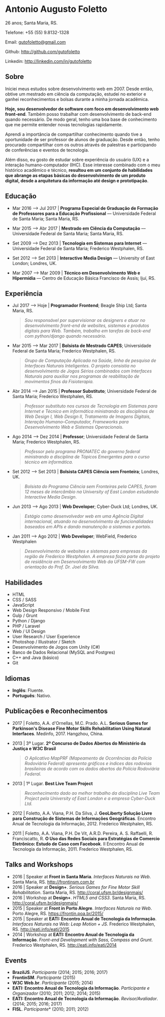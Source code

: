 # Antonio Augusto Foletto
26 anos; Santa Maria, RS.

Telefone: +55 (55) 9.8132-1328

Email: gutofoletto@gmail.com

Github: http://github.com/gutofoletto

Linkedin: http://linkedin.com/in/gutofoletto

## Sobre

Iniciei meus estudos sobre desenvolvimento web em 2007. Desde então, obtive um mestrado em ciência da computação, estudei no exterior e ganhei reconhecimentos e bolsas durante a minha jornada acadêmica.

**Hoje, sou desenvolvedor de software com foco em desenvolvimento web front-end**. Também posso trabalhar com desenvolvimento de back-end quando necessário. De modo geral, tenho uma boa base de conhecimento que me permite entender novas tecnologias rapidamente.

Aprendi a importância de compartilhar conhecimento quando tive a oportunidade de ser professor de alunos de graduação. Desde então, tenho procurado compartilhar com os outros através de palestras e participando de conferências e eventos de tecnologia.

Além disso, eu gosto de estudar sobre experiência do usuário (UX) e a interação humano-computador (IHC). Esse interesse combinado com o meu histórico acadêmico e técnico, **resultou em um conjunto de habilidades que abrange as etapas básicas do desenvolvimento de um produto digital, desde a arquitetura da informação até design e prototipação**.


## Educação

- Mar 2016 ⟶ Jul 2017 | **Programa Especial de Graduação de Formação de Professores para a Educação Profissional** –– Universidade Federal de Santa Maria; Santa Maria, RS.

- Mar 2015 ⟶ Abr 2017 | **Mestrado em Ciência da Computação** –– Universidade Federal de Santa Maria; Santa Maria, RS.

- Set 2009 ⟶ Dez 2013 | **Tecnologia em Sistemas para Internet** –– Universidade Federal de Santa Maria; Frederico Westphalen, RS.

- Set 2012 ⟶ Set 2013 | **Interactive Media Design** –– University of East London; Londres, UK.

- Mar 2007 ⟶ Mar 2009 | **Técnico em Desenvolvimento Web e Hipermídia** –– Centro de Educação Básica Francisco de Assis; Ijuí, RS.


## Experiência

- Jul 2017 ⟶ Hoje | **Programador Frontend**; Beagle Ship Ltd; Santa Maria, RS.  
	> *Sou responsável por supervisionar os designers e atuar no desenvolvimento front-end de websites, sistemas e produtos digitais para Web. Também, trabalho em tarefas de back-end com python/django quando necessário.*

- Mar 2015 ⟶ Mar 2017 | **Bolsista de Mestrado CAPES**; Universidade Federal de Santa Maria; Frederico Westphalen, RS.  
	> *Grupo de Computação Aplicada na Saúde, linha de pesquisa de Interfaces Naturais Inteligentes. O projeto consistia no desenvolvimento de Jogos Sérios combinados com Interfaces Naturais para auxiliar nos programas de reabilitação de movimentos finos da Fisioterapia.*

- Abr 2014 ⟶ Jan 2015 | **Professor Substituto**; Universidade Federal de Santa Maria; Frederico Westphalen, RS.  
	> *Professor substituto nos cursos de Tecnologia em Sistemas para Internet e Técnico em informática ministrando as disciplinas de Web Design I, Web Design II, Tratamento de Imagens Digitais, Interação Humano–Computador, Frameworks para Desenvolvimento Web e Sistemas Operacionais.*

- Ago 2014 ⟶ Dez 2014 | **Professor**; Universidade Federal de Santa Maria; Frederico Westphalen, RS.  
	> *Professor pelo programa PRONATEC do governo federal ministrando a disciplina de Tópicos Emergentes para o curso técnico em informática.*

- Set 2012 ⟶ Set 2013 | **Bolsista CAPES Ciência sem Fronteira**; Londres, UK.  
	> *Bolsista do Programa Ciência sem Fronteiras pela CAPES, foram 12 meses de intercâmbio na University of East London estudando Interactive Media Design*.

- Jun 2013 ⟶ Ago 2013 | **Web Developer**; Cyber-Duck Ltd; Londres, UK.  
	> *Estágio como desenvolvedor web em uma Agência Digital internacional, atuando no desenvolvimento de funcionalidades baseados em APIs e dando manutenção a sistemas e portais.*

- Jan 2011 ⟶ Ago 2012 | **Web Developer**; WebField, Frederico Westphalen  
	> *Desenvolvimento de websites e sistemas para empresas da região de Frederico Westphalen. A empresa fazia parte do projeto de residência em Desenvolvimento Web da UFSM-FW com orientação do Prof. Dr. Joel da Silva.*


## Habilidades

- HTML
- CSS / SASS
- JavaScript
- Web Design Responsivo / Mobile First
- Gulp / Grunt
- Python / Django
- PHP / Laravel
- Web / UI Design
- User Research / User Experience
- Photoshop / Illustrator / Sketch
- Desenvolvimento de Jogos com Unity (C#)
- Banco de Dados Relacional (MySQL and Postgres)
- C++ and Java (básico)
- Git


## Idiomas

- **Inglês**: Fluente.
- **Português**: Nativo.


## Publicações e Reconhecimentos

- 2017 | Foletto, A.A. d'Ornellas, M.C. Prado. A.L. **Serious Games for Parkinson's Disease Fine Motor Skills Rehabilitation Using Natural Interfaces**. Medinfo, 2017. Hangzhou, China.

- 2013 | 3º Lugar. **2º Concurso de Dados Abertos do Ministério da Justiça e W3C Brasil**  
	> *O Aplicativo MapPRF (Mapeamento de Ocorrências da Polícia Rodoviária Federal) apresenta gráficos e índices das rodovias brasileiras de acordo com os dados abertos da Polícia Rodoviária Federal.*

- 2013 | 1º Lugar. **Best Live Team Project**  
	> *Reconhecimento dado ao melhor trabalho da disciplina Live Team Project pela University of East London e a empresa Cyber-Duck Ltd.*

- 2012 | Foletto, A.A. Viana, P.H. Da Silva, J. **GeoLiberty Solução Livre para Construção de Sistemas de Informações Geográficas**. Encontro Anual de Tecnologia da Informação, 2012. Frederico Westphalen, RS.

- 2011 | Foletto, A.A. Viana, P.H. De Vit, A.R.D. Pereira, A. S. Raffaelli, R. Franciscatto, R. **O Uso das Redes Sociais para Estratégias de Comercio Eletrônico: Estudo de Caso com Facebook**. II Encontro Anual de Tecnologia da Informação, 2011. Frederico Westphalen, RS.


## Talks and Workshops

- 2016 | Speaker at **Front in Santa Maria**. *Interfaces Naturais na Web*. Santa Maria, RS. http://frontinsm.com.br
- 2016 | Speaker at **Design+**. *Serious Games for Fine Motor Skill Rehabilitation*. Santa Maria, RS. http://coral.ufsm.br/designmais/
- 2016 | Workshop at **Design+**. *HTML5 and CSS3*. Santa Maria, RS. http://coral.ufsm.br/designmais/
- 2015 | Speaker at **Front in Porto Alegre**. *Interfaces Naturais na Web*. Porto Alegre, RS. https://frontin.poa.br/2015/
- 2015 | Speaker at **EATI: Encontro Anual de Tecnologia da Informação**. *Interfaces Naturais na Web: Leap Motion + JS*. Frederico Westphalen, RS. http://eati.info/eati/2015
- 2014 | Workshop at **EATI: Encontro Anual de Tecnologia da Informação**. *Front-end Development with Sass, Compass and Grunt*. Frederico Westphalen, RS. http://eati.info/eati/2014


## Events

- **BrazilJS**. *Participante* (2014; 2015; 2016; 2017)
- **FrontinSM**. *Participante* (2015)
- **W3C Web.br**. *Participante* (2015; 2014)
- **EATI: Encontro Anual de Tecnologia da Informação**. *Participante e Organizador* (2010; 2011; 2012; 2014; 2015)
- **EATI: Encontro Anual de Tecnologia da Informação**. *Revisor/Avaliador*. (2014; 2015; 2016; 2017)
- **FISL**. *Participante** (2010; 2011; 2012)

